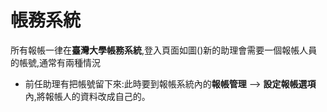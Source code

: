 # 帳務系統
 所有報帳一律在**臺灣大學帳務系統**,登入頁面如圖()新的助理會需要一個報帳人員的帳號,通常有兩種情況

* 前任助理有把帳號留下來:此時要到報帳系統內的**報帳管理** --> **設定報帳選項**內,將報帳人的資料改成自己的。
